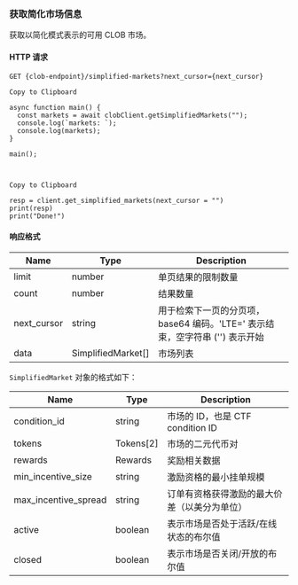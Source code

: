 ### 获取简化市场信息

获取以简化模式表示的可用 CLOB 市场。

#### HTTP 请求

`GET {clob-endpoint}/simplified-markets?next_cursor={next_cursor}`


    Copy to Clipboard

    async function main() {
      const markets = await clobClient.getSimplifiedMarkets("");
      console.log(`markets: `);
      console.log(markets);
    }

    main();



    Copy to Clipboard

    resp = client.get_simplified_markets(next_cursor = "")
    print(resp)
    print("Done!")


#### 响应格式

Name | Type | Description
---|---|---
limit | number | 单页结果的限制数量
count | number | 结果数量
next_cursor | string | 用于检索下一页的分页项，base64 编码。'LTE=' 表示结束，空字符串 ('') 表示开始
data | SimplifiedMarket[] | 市场列表

`SimplifiedMarket` 对象的格式如下：

Name | Type | Description
---|---|---
condition_id | string | 市场的 ID，也是 CTF condition ID
tokens | Tokens[2] | 市场的二元代币对
rewards | Rewards | 奖励相关数据
min_incentive_size | string | 激励资格的最小挂单规模
max_incentive_spread | string | 订单有资格获得激励的最大价差（以美分为单位）
active | boolean | 表示市场是否处于活跃/在线状态的布尔值
closed | boolean | 表示市场是否关闭/开放的布尔值
